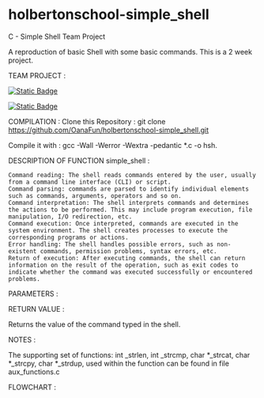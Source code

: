 # holbertonschool-simple_shell
C - Simple Shell Team Project

A reproduction of basic Shell with some basic commands.
This is a 2 week project.

TEAM PROJECT :

[![Static Badge](https://img.shields.io/badge/build-Oana-brightgreen?logo=github&label=Github&labelColor=e80c0c&color=191919
)](https://github.com/OanaFun)

[![Static Badge](https://img.shields.io/badge/build-Kévin-brightgreen?logo=github&label=Github&labelColor=0000FF&color=191919
)](https://github.com/Storm2601)


COMPILATION :
Clone this Repository :
git clone https://github.com/OanaFun/holbertonschool-simple_shell.git

Compile it with :
gcc -Wall -Werror -Wextra -pedantic *.c -o hsh.

DESCRIPTION OF FUNCTION simple_shell :

    Command reading: The shell reads commands entered by the user, usually from a command line interface (CLI) or script.
    Command parsing: commands are parsed to identify individual elements such as commands, arguments, operators and so on.
    Command interpretation: The shell interprets commands and determines the actions to be performed. This may include program execution, file manipulation, I/O redirection, etc.
    Command execution: Once interpreted, commands are executed in the system environment. The shell creates processes to execute the corresponding programs or actions.
    Error handling: The shell handles possible errors, such as non-existent commands, permission problems, syntax errors, etc.
    Return of execution: After executing commands, the shell can return information on the result of the operation, such as exit codes to indicate whether the command was executed successfully or encountered problems.

PARAMETERS :


RETURN VALUE :

Returns the value of the command typed in the shell.

NOTES :
 
 The supporting set of functions: int _strlen, int _strcmp, char *_strcat, char *_strcpy, char *_strdup, used within the function can be found in file aux_functions.c

FLOWCHART :
